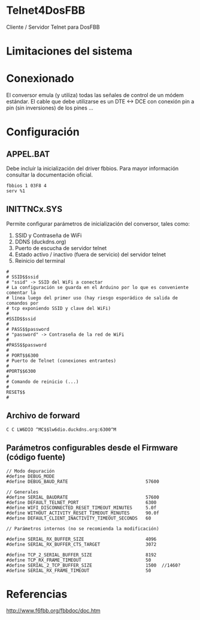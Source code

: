 # Telnet4DosFBB
Cliente / Servidor Telnet para DosFBB

# Limitaciones del sistema

# Conexionado
El conversor emula (y utiliza) todas las señales de control de un módem estándar.
El cable que debe utilizarse es un DTE <-> DCE con conexión pin a pin (sin inversiones) de los pines ...
 
# Configuración

## APPEL.BAT
Debe incluír la inicialización del driver fbbios.
Para mayor información consultar la documentación oficial.

```
fbbios 1 03F8 4
serv %1
```
## INITTNCx.SYS
Permite configurar parámetros de inicialización del conversor, tales como:
1. SSID y Contraseña de WiFi
2. DDNS (duckdns.org)
3. Puerto de escucha de servidor telnet
4. Estado activo / inactivo (fuera de servicio) del servidor telnet
5. Reinicio del terminal
```
#
# SSID$$ssid
# "ssid" -> SSID del WiFi a conectar
# La configuración se guarda en el Arduino por lo que es conveniente comentar la
# línea luego del primer uso (hay riesgo esporádico de salida de comandos por
# tcp exponiendo SSID y clave del WiFi)
#
#SSID$$ssid
#
# PASS$$password
# "password" -> Contraseña de la red de WiFi
#
#PASS$$password
#
# PORT$$6300
# Puerto de Telnet (conexiones entrantes)
#
#PORT$$6300
#
# Comando de reinicio (...)
#
RESET$$
#
```

## Archivo de forward
```
C C LW6DIO ^MC$$lw6dio.duckdns.org:6300^M
```

## Parámetros configurables desde el Firmware (código fuente)

```
// Modo depuración
#define DEBUG_MODE
#define DEBUG_BAUD_RATE                             57600

// Generales
#define SERIAL_BAUDRATE                             57600
#define DEFAULT_TELNET_PORT                         6300
#define WIFI_DISCONNECTED_RESET_TIMEOUT_MINUTES     5.0f
#define WITHOUT_ACTIVITY_RESET_TIMEOUT_MINUTES      90.0f
#define DEFAULT_CLIENT_INACTIVITY_TIMEOUT_SECONDS   60

// Parámetros internos (no se recomienda la modificación)

#define SERIAL_RX_BUFFER_SIZE                       4096
#define SERIAL_RX_BUFFER_CTS_TARGET                 3072

#define TCP_2_SERIAL_BUFFER_SIZE                    8192
#define TCP_RX_FRAME_TIMEOUT                        50
#define SERIAL_2_TCP_BUFFER_SIZE                    1500  //1460?
#define SERIAL_RX_FRAME_TIMEOUT                     50
```

# Referencias
http://www.f6fbb.org/fbbdoc/doc.htm